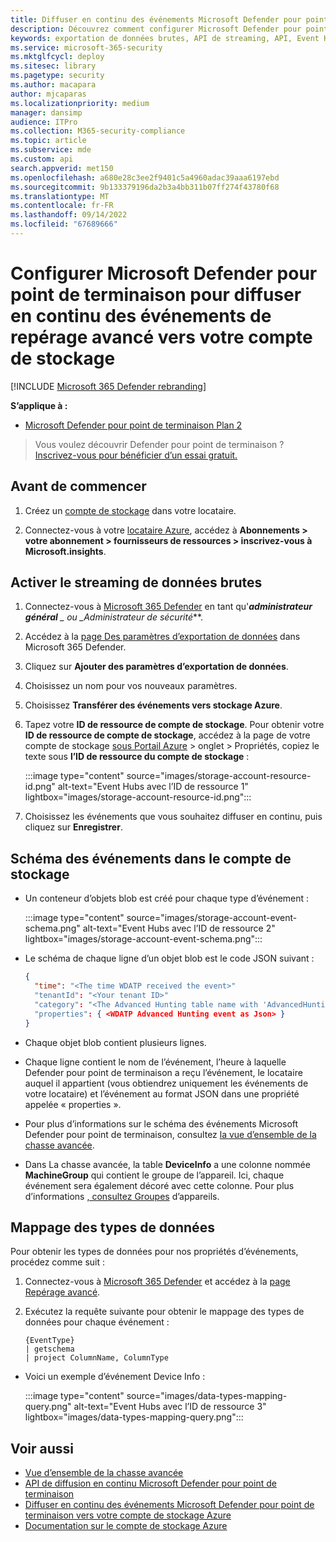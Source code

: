 ```yaml
---
title: Diffuser en continu des événements Microsoft Defender pour point de terminaison vers votre compte de stockage
description: Découvrez comment configurer Microsoft Defender pour point de terminaison pour diffuser en continu des événements Advanced Hunting vers votre compte de stockage.
keywords: exportation de données brutes, API de streaming, API, Event Hubs, stockage Azure, compte de stockage, repérage avancé, partage de données brutes
ms.service: microsoft-365-security
ms.mktglfcycl: deploy
ms.sitesec: library
ms.pagetype: security
ms.author: macapara
author: mjcaparas
ms.localizationpriority: medium
manager: dansimp
audience: ITPro
ms.collection: M365-security-compliance
ms.topic: article
ms.subservice: mde
ms.custom: api
search.appverid: met150
ms.openlocfilehash: a680e28c3ee2f9401c5a4960adac39aaa6197ebd
ms.sourcegitcommit: 9b133379196da2b3a4bb311b07ff274f43780f68
ms.translationtype: MT
ms.contentlocale: fr-FR
ms.lasthandoff: 09/14/2022
ms.locfileid: "67689666"
---
```

# <a name="configure-microsoft-defender-for-endpoint-to-stream-advanced-hunting-events-to-your-storage-account"></a>Configurer Microsoft Defender pour point de terminaison pour diffuser en continu des événements de repérage avancé vers votre compte de stockage

[!INCLUDE [Microsoft 365 Defender rebranding](../../includes/microsoft-defender.md)]

**S’applique à :**

- [Microsoft Defender pour point de terminaison Plan 2](https://go.microsoft.com/fwlink/p/?linkid=2154037)

> Vous voulez découvrir Defender pour point de terminaison ? [Inscrivez-vous pour bénéficier d’un essai gratuit.](https://signup.microsoft.com/create-account/signup?products=7f379fee-c4f9-4278-b0a1-e4c8c2fcdf7e&ru=https://aka.ms/MDEp2OpenTrial?ocid=docs-wdatp-configuresiem-abovefoldlink)

## <a name="before-you-begin"></a>Avant de commencer

1. Créez un [compte de stockage](/azure/storage/common/storage-account-overview) dans votre locataire.

2. Connectez-vous à votre [locataire Azure](https://ms.portal.azure.com/), accédez à **Abonnements > votre abonnement > fournisseurs de ressources > inscrivez-vous à Microsoft.insights**.

## <a name="enable-raw-data-streaming"></a>Activer le streaming de données brutes

1. Connectez-vous à [Microsoft 365 Defender](https://security.microsoft.com) en tant qu'***administrateur général** _ ou _*_Administrateur de sécurité_**.

2. Accédez à la [page Des paramètres d’exportation de données](https://security.microsoft.com/settings/mtp_settings/raw_data_export) dans Microsoft 365 Defender.

3. Cliquez sur **Ajouter des paramètres d’exportation de données**.

4. Choisissez un nom pour vos nouveaux paramètres.

5. Choisissez **Transférer des événements vers stockage Azure**.

6. Tapez votre **ID de ressource de compte de stockage**. Pour obtenir votre **ID de ressource de compte de stockage**, accédez à la page de votre compte de stockage [sous Portail Azure](https://ms.portal.azure.com/) \> onglet \> Propriétés, copiez le texte sous **l’ID de ressource du compte de stockage** :

   :::image type="content" source="images/storage-account-resource-id.png" alt-text="Event Hubs avec l’ID de ressource 1" lightbox="images/storage-account-resource-id.png":::

7. Choisissez les événements que vous souhaitez diffuser en continu, puis cliquez sur **Enregistrer**.

## <a name="the-schema-of-the-events-in-the-storage-account"></a>Schéma des événements dans le compte de stockage

- Un conteneur d’objets blob est créé pour chaque type d’événement :

  :::image type="content" source="images/storage-account-event-schema.png" alt-text="Event Hubs avec l’ID de ressource 2" lightbox="images/storage-account-event-schema.png":::

- Le schéma de chaque ligne d’un objet blob est le code JSON suivant :

  ```json
  {
    "time": "<The time WDATP received the event>"
    "tenantId": "<Your tenant ID>"
    "category": "<The Advanced Hunting table name with 'AdvancedHunting-' prefix>"
    "properties": { <WDATP Advanced Hunting event as Json> }
  }
  ```

- Chaque objet blob contient plusieurs lignes.

- Chaque ligne contient le nom de l’événement, l’heure à laquelle Defender pour point de terminaison a reçu l’événement, le locataire auquel il appartient (vous obtiendrez uniquement les événements de votre locataire) et l’événement au format JSON dans une propriété appelée « properties ».

- Pour plus d’informations sur le schéma des événements Microsoft Defender pour point de terminaison, consultez [la vue d’ensemble de la chasse avancée](advanced-hunting-overview.md).

- Dans La chasse avancée, la table **DeviceInfo** a une colonne nommée **MachineGroup** qui contient le groupe de l’appareil. Ici, chaque événement sera également décoré avec cette colonne. Pour plus d’informations [, consultez Groupes](machine-groups.md) d’appareils.

## <a name="data-types-mapping"></a>Mappage des types de données

Pour obtenir les types de données pour nos propriétés d’événements, procédez comme suit :

1. Connectez-vous à [Microsoft 365 Defender](https://security.microsoft.com) et accédez à la [page Repérage avancé](https://security.microsoft.com/hunting-package).

2. Exécutez la requête suivante pour obtenir le mappage des types de données pour chaque événement :

   ```kusto
   {EventType}
   | getschema
   | project ColumnName, ColumnType
   ```

- Voici un exemple d’événement Device Info :

  :::image type="content" source="images/data-types-mapping-query.png" alt-text="Event Hubs avec l’ID de ressource 3" lightbox="images/data-types-mapping-query.png":::

## <a name="related-topics"></a>Voir aussi

- [Vue d’ensemble de la chasse avancée](advanced-hunting-overview.md)
- [API de diffusion en continu Microsoft Defender pour point de terminaison](raw-data-export.md)
- [Diffuser en continu des événements Microsoft Defender pour point de terminaison vers votre compte de stockage Azure](raw-data-export-storage.md)
- [Documentation sur le compte de stockage Azure](/azure/storage/common/storage-account-overview)
